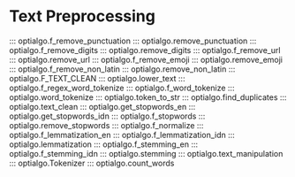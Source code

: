 # Text Preprocessing
::: optialgo.f_remove_punctuation
::: optialgo.remove_punctuation
::: optialgo.f_remove_digits
::: optialgo.remove_digits
::: optialgo.f_remove_url
::: optialgo.remove_url
::: optialgo.f_remove_emoji
::: optialgo.remove_emoji
::: optialgo.f_remove_non_latin
::: optialgo.remove_non_latin
::: optialgo.F_TEXT_CLEAN
::: optialgo.lower_text
::: optialgo.f_regex_word_tokenize
::: optialgo.f_word_tokenize
::: optialgo.word_tokenize
::: optialgo.token_to_str
::: optialgo.find_duplicates
::: optialgo.text_clean
::: optialgo.get_stopwords_en
::: optialgo.get_stopwords_idn
::: optialgo.f_stopwords
::: optialgo.remove_stopwords
::: optialgo.f_normalize
::: optialgo.f_lemmatization_en
::: optialgo.f_lemmatization_idn
::: optialgo.lemmatization
::: optialgo.f_stemming_en
::: optialgo.f_stemming_idn
::: optialgo.stemming
::: optialgo.text_manipulation
::: optialgo.Tokenizer
::: optialgo.count_words
